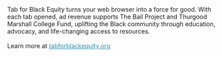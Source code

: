 <div>Tab for Black Equity turns your web browser into a force for good. With each tab opened, ad revenue supports The Bail Project and Thurgood Marshall College Fund, uplifting the Black community through education, advocacy, and life-changing access to resources.</div><br>Learn more at <a href="https://tab.gladly.io/black-equity/"><span style="color:#2690b3;text-decoration:underline;">tabforblackequity.org</span></a></div>
